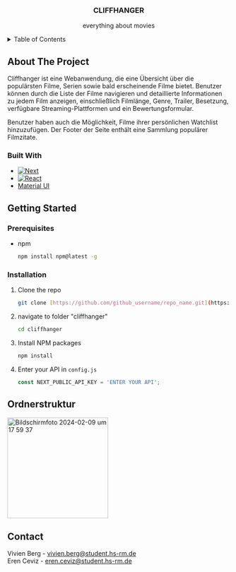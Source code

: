 <!-- PROJECT LOGO -->
<br />
<div align="center">
<h3 align="center">CLIFFHANGER</h3>

  <p align="center">
    everything about movies
    <br />
  </p>
</div>



<!-- TABLE OF CONTENTS -->
<details>
  <summary>Table of Contents</summary>
  <ol>
    <li>
      <a href="#about-the-project">About The Project</a>
      <ul>
        <li><a href="#built-with">Built With</a></li>
      </ul>
    </li>
    <li>
      <a href="#getting-started">Getting Started</a>
      <ul>
        <li><a href="#prerequisites">Prerequisites</a></li>
        <li><a href="#installation">Installation</a></li>
      </ul>
    </li>
    <li><a href="#usage">Usage</a></li>
    <li><a href="#roadmap">Roadmap</a></li>
    <li><a href="#contributing">Contributing</a></li>
    <li><a href="#license">License</a></li>
    <li><a href="#contact">Contact</a></li>
    <li><a href="#acknowledgments">Acknowledgments</a></li>
  </ol>
</details>



<!-- ABOUT THE PROJECT -->
## About The Project

Cliffhanger ist eine Webanwendung, die eine Übersicht über die populärsten Filme, Serien sowie bald erscheinende Filme bietet. Benutzer können durch die Liste der Filme navigieren und detaillierte Informationen zu jedem Film anzeigen, einschließlich Filmlänge, Genre, Trailer, Besetzung, verfügbare Streaming-Plattformen und ein Bewertungsformular.

Benutzer haben auch die Möglichkeit, Filme ihrer persönlichen Watchlist hinzuzufügen. Der Footer der Seite enthält eine Sammlung populärer Filmzitate.



### Built With

* [![Next][Next.js]][Next-url]
* [![React][React.js]][React-url]
* [Material UI](https://mui.com/material-ui/)



<!-- GETTING STARTED -->
## Getting Started


### Prerequisites

* npm
  ```sh
  npm install npm@latest -g
  ```

### Installation

1. Clone the repo
   ```sh
   git clone [https://github.com/github_username/repo_name.git](https://github.com/erenceviz/wheretostream.git)
   ```
2. navigate to folder "cliffhanger"
   ```sh
   cd cliffhanger
   ```
4. Install NPM packages
   ```sh
   npm install
   ```
5. Enter your API in `config.js`
   ```js
   const NEXT_PUBLIC_API_KEY = 'ENTER YOUR API';
   ```

## Ordnerstruktur
<img width="228" alt="Bildschirmfoto 2024-02-09 um 17 59 37" src="https://github.com/erenceviz/wheretostream/assets/100580311/ec77c793-cfa9-42fc-9cea-ce0272ac5c8a">

   

<!-- CONTACT -->
## Contact

Vivien Berg - vivien.berg@student.hs-rm.de
 <br />
Eren Ceviz - eren.ceviz@student.hs-rm.de


[Next.js]: https://img.shields.io/badge/next.js-000000?style=for-the-badge&logo=nextdotjs&logoColor=white
[Next-url]: https://nextjs.org/
[React.js]: https://img.shields.io/badge/React-20232A?style=for-the-badge&logo=react&logoColor=61DAFB
[React-url]: https://reactjs.org/
